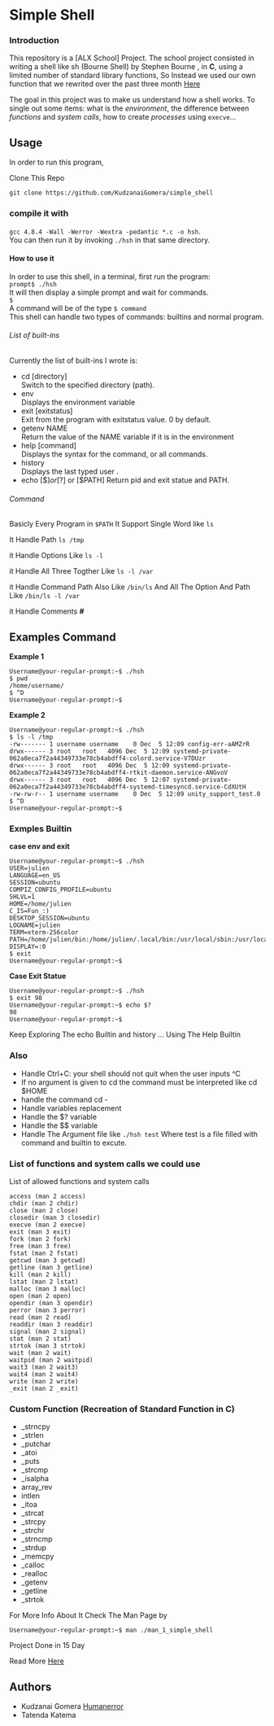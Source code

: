 # Simple Shell

### Introduction

This repository is a [ALX School] Project. The school project consisted in writing a shell like sh (Bourne Shell) by Stephen Bourne , in **C**, using a limited number of standard library functions, So Instead we used our own function that we rewrited over the past three month [Here](https://github.com/KudzanaiGomera/alx-low_level_programming)

The goal in this project was to make us understand how a shell works. To single out some items: what is the _environment_, the difference between _functions_ and _system calls_, how to create _processes_ using `execve`...

## Usage

In order to run this program,

Clone This Repo

`git clone https://github.com/KudzanaiGomera/simple_shell`

### compile it with

`gcc 4.8.4 -Wall -Werror -Wextra -pedantic *.c -o hsh`.  
You can then run it by invoking `./hsh` in that same directory.

#### How to use it

In order to use this shell, in a terminal, first run the program:  
`prompt$ ./hsh`  
It will then display a simple prompt and wait for commands.  
`$ `  
A command will be of the type `$ command`  
This shell can handle two types of commands: builtins and normal program.

###### List of built-ins

Currently the list of built-ins I wrote is:

- cd [directory]  
  Switch to the specified directory (path).
- env  
  Displays the environment variable
- exit [exitstatus]  
  Exit from the program with exitstatus value. 0 by default.
- getenv NAME  
  Return the value of the NAME variable if it is in the environment
- help [command]  
  Displays the syntax for the command, or all commands.
- history  
  Displays the last typed user .
- echo [$$] or [$?] or [$PATH]
  Return pid and exit statue and PATH.

###### Command

Basicly Every Program in `$PATH`
It Support Single Word like `ls`

It Handle Path `ls /tmp`

it Handle Options Like `ls -l`

it Handle All Three Togther Like `ls -l /var `

it Handle Command Path Also Like `/bin/ls` And All The Option And Path Like `/bin/ls -l /var`

it Handle Comments **#**

## Examples Command

**Example 1**

```
Username@your-regular-prompt:~$ ./hsh
$ pwd
/home/username/
$ ^D
Username@your-regular-prompt:~$
```

**Example 2**

```
Username@your-regular-prompt:~$ ./hsh
$ ls -l /tmp
-rw------- 1 username username    0 Dec  5 12:09 config-err-aAMZrR
drwx------ 3 root   root   4096 Dec  5 12:09 systemd-private-062a0eca7f2a44349733e78cb4abdff4-colord.service-V7DUzr
drwx------ 3 root   root   4096 Dec  5 12:09 systemd-private-062a0eca7f2a44349733e78cb4abdff4-rtkit-daemon.service-ANGvoV
drwx------ 3 root   root   4096 Dec  5 12:07 systemd-private-062a0eca7f2a44349733e78cb4abdff4-systemd-timesyncd.service-CdXUtH
-rw-rw-r-- 1 username username    0 Dec  5 12:09 unity_support_test.0
$ ^D
Username@your-regular-prompt:~$
```

### Exmples Builtin

**case env and exit**

```
Username@your-regular-prompt:~$ ./hsh
USER=julien
LANGUAGE=en_US
SESSION=ubuntu
COMPIZ_CONFIG_PROFILE=ubuntu
SHLVL=1
HOME=/home/julien
C_IS=Fun_:)
DESKTOP_SESSION=ubuntu
LOGNAME=julien
TERM=xterm-256color
PATH=/home/julien/bin:/home/julien/.local/bin:/usr/local/sbin:/usr/local/bin:/usr/sbin:/usr/bin:/sbin:/bin:/usr/games:/usr/local/games:/snap/bin
DISPLAY=:0
$ exit
Username@your-regular-prompt:~$

```

**Case Exit Statue**

```
Username@your-regular-prompt:~$ ./hsh
$ exit 98
Username@your-regular-prompt:~$ echo $?
98
Username@your-regular-prompt:~$

```

Keep Exploring The echo Builtin and history ... Using The Help Builtin

### Also

- Handle Ctrl+C: your shell should not quit when the user inputs ^C
- If no argument is given to cd the command must be interpreted like cd $HOME
- handle the command cd -
- Handle variables replacement
- Handle the $? variable
- Handle the $$ variable
- Handle The Argument file like `./hsh test` Where test is a file filled with command and builtin to excute.

### List of functions and system calls we could use

List of allowed functions and system calls

    access (man 2 access)
    chdir (man 2 chdir)
    close (man 2 close)
    closedir (man 3 closedir)
    execve (man 2 execve)
    exit (man 3 exit)
    fork (man 2 fork)
    free (man 3 free)
    fstat (man 2 fstat)
    getcwd (man 3 getcwd)
    getline (man 3 getline)
    kill (man 2 kill)
    lstat (man 2 lstat)
    malloc (man 3 malloc)
    open (man 2 open)
    opendir (man 3 opendir)
    perror (man 3 perror)
    read (man 2 read)
    readdir (man 3 readdir)
    signal (man 2 signal)
    stat (man 2 stat)
    strtok (man 3 strtok)
    wait (man 2 wait)
    waitpid (man 2 waitpid)
    wait3 (man 2 wait3)
    wait4 (man 2 wait4)
    write (man 2 write)
    _exit (man 2 _exit)

### Custom Function (Recreation of Standard Function in C)

- \_strncpy
- \_strlen
- \_putchar
- \_atoi
- \_puts
- \_strcmp
- \_isalpha
- array_rev
- intlen
- \_itoa
- \_strcat
- \_strcpy
- \_strchr
- \_strncmp
- \_strdup
- \_memcpy
- \_calloc
- \_realloc
- \_getenv
- \_getline
- \_strtok

For More Info About It Check The Man Page by

```
Username@your-regular-prompt:~$ man ./man_1_simple_shell
```

Project Done in 15 Day

Read More [Here](https://midinfotn401.medium.com/shell-step-by-step-what-happen-when-you-type-ls-l-in-the-shell-83d655712332)

## Authors

- Kudzanai Gomera [Humanerror](https://github.com/KudzanaiGomera)
- Tatenda Katema
